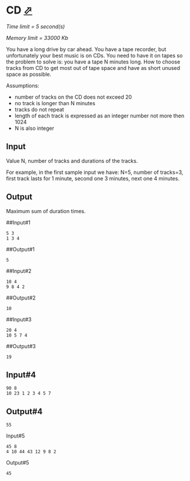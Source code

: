 # CD [⬀](http://acm.mipt.ru/judge/problems.pl?problem=059)

_Time limit = 5 second(s)_

_Memory limit = 33000 Kb_

You have a long drive by car ahead. You have a tape recorder, but unfortunately your best music is on CDs. You need to have it on tapes so the problem to solve is: you have a tape N minutes long. How to choose tracks from CD to get most out of tape space and have as short unused space as possible.

Assumptions:

- number of tracks on the CD does not exceed 20
- no track is longer than N minutes
- tracks do not repeat
- length of each track is expressed as an integer number not more then 1024
- N is also integer

## Input 

Value N, number of tracks and durations of the tracks.

For example, in the first sample input we have: N=5, number of tracks=3, first track lasts for 1 minute, second one 3 minutes, next one 4 minutes.

## Output

 Maximum sum of duration times.

##Input#1
```
5 3 
1 3 4
```

##Output#1
```
5
```

##Input#2
```
10 4
9 8 4 2
```

##Output#2
```
10
```

##Input#3
```
20 4 
10 5 7 4
```

##Output#3
```
19
```

## Input#4
```
90 8
10 23 1 2 3 4 5 7
```

## Output#4
```
55
```

Input#5
```
45 8
4 10 44 43 12 9 8 2
```

Output#5
```
45
```
